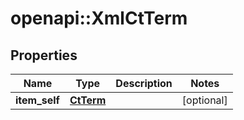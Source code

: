 # openapi::XmlCtTerm


## Properties
Name | Type | Description | Notes
------------ | ------------- | ------------- | -------------
**item_self** | [**CtTerm**](CtTerm.md) |  | [optional] 



